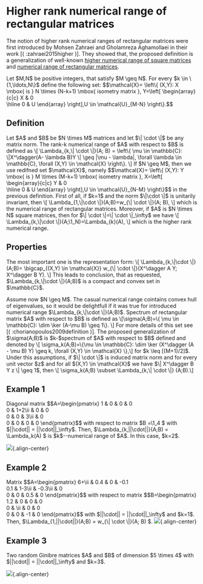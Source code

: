 Higher rank numerical range of rectangular matrices
===================================================

The notion of higher rank numerical ranges of rectangular matrices were
first introduced by Mohsen Zahraei and Gholamreza Aghamollaei in their
work \[( :zahraei2015higher )\]. They showed that, the proposed
definition is a generalization of well-known [higher numerical range of
square
matrices](/numerical-range/generalizations/higher-rank-numerical-range)
and [numerical range of rectangular
matrices](/numerical-range/generalizations/numerical-range-of-a-with-respect-to-b).

Let \$M,N\$ be positive integers, that satisfy \$M \\geq N\$. For every
\$k \\in \\{1,\\ldots,N\\}\$ define the following set: \$\$\\mathcal{X}=
\\left\\{ (X,Y): X \\mbox{ is } N \\times (N-k+1) \\mbox{ isometry
matrix }, Y=\\left\[ \\begin{array}{c\|c} X & 0\
\\hline 0 & U \\end{array} \\right\],U \\in \\mathcal{U}\_{M-N}
\\right\\}.\$\$

Definition
----------

Let \$A\$ and \$B\$ be \$N \\times M\$ matrices and let \$\\\| \\cdot
\\\|\$ be any matrix norm. The rank-k numerical range of \$A\$ with
respect to \$B\$ is defined as \\\[ \\Lambda\_{k,\\\| \\cdot \\\|}(A; B)
= \\left\\{ \\mu \\in \\mathbb{C}: \\\|X\^\\dagger(A- \\lambda B)Y \\\|
\\geq \|\\mu - \\lambda\|, \\forall \\lambda \\in \\mathbb{C}, \\forall
(X,Y) \\in \\mathcal{X} \\right\\}. \\\] If \$N \\geq M\$, then we use
redifned set \$\\mathcal{X}\$, namely \$\$\\mathcal{X}= \\left\\{ (X,Y):
Y \\mbox{ is } M \\times (M-k+1) \\mbox{ isometry matrix }, X=\\left\[
\\begin{array}{c\|c} Y & 0\
\\hline 0 & U \\end{array} \\right\],U \\in \\mathcal{U}\_{N-M}
\\right\\}\$\$ in the previous definition. First of all, if \$k=1\$ and
the norm \$\\\|\\cdot \\\|\$ is unitarily invariant, then \\\[
\\Lambda\_{1,\\\|\\cdot \\\|}(A;B)=w\_{\\\| \\cdot \\\|}(A; B), \\\]
which is the numerical range of rectangular matrices. Moreover, if \$A\$
is \$N \\times N\$ square matrices, then for \$\\\| \\cdot \\\|=\\\|
\\cdot \\\|\_\\infty\$ we have \\\[ \\Lambda\_{k,\\\|\\cdot
\\\|}(A;\\1_N)=\\Lambda\_{k}(A), \\\] which is the higher rank numerical
range.

Properties
----------

The most important one is the representation form: \\\[
\\Lambda\_{k,\\\|\\cdot \\\|}(A;B)= \\bigcap\_{(X,Y) \\in \\mathcal{X}}
w\_{\\\| \\cdot \\\|}(X\^\\dagger A Y; X\^\\dagger B Y). \\\] This leads
to conclusion, that as requested, \$\\Lambda\_{k,\\\|\\cdot \\\|}(A;B)\$
is a compact and convex set in \$\\mathbb{C}\$.

Assume now \$N \\geq M\$. The casual numerical range cointains convex
hull of eigenvalues, so it would be delightfull if it was true for
introduced numerical range \$\\Lambda\_{k,\\\|\\cdot \\\|}(A;B)\$.
Spectrum of rectangular matrix \$A\$ with respect to \$B\$ is defined as
\\\[\\sigma(A;B)=\\{ \\mu \\in \\mathbb{C}: \\dim \\ker (A-\\mu B) \\geq
1\\}. \\\] For more details of this set see \[(
:chorianopoulos2009definition )\]. The proposed generalization of
\$\\sigma(A;B)\$ is \$k-\$spectrum of \$A\$ with respect to \$B\$
defined and denoted by \\\[ \\sigma_k(A;B)=\\{\\mu \\in \\mathbb{C}:
\\dim \\ker (X\^\\dagger (A - \\mu B) Y) \\geq k, \\forall (X,Y) \\in
\\mathcal{X} \\},\\\] for \$k \\leq \[(M+1)/2\]\$. Under this
assumptions, if \$\\\| \\cdot \\\|\$ is induced matrix norm and for
every unit vector \$z\$ and for all \$(X,Y) \\in \\mathcal{X}\$ we have
\$\\\| X\^\\dagger B Y z \\\| \\geq 1\$, then \\\[ \\sigma_k(A;B)
\\subset \\Lambda\_{k,\\\| \\cdot \\\|} (A;B).\\\]

Example 1
---------

Diagonal matrix \$\$A=\\begin{pmatrix} 1 & 0 & 0 & 0\
0 & 1+2\\ii & 0 & 0\
0 & 0 & 3\\ii & 0\
0 & 0 & 0 & 0 \\end{pmatrix}\$\$ with respect to matrix \$B =\\1_4 \$
with \$\|\|\\cdot\|\| = \|\|\\cdot\|\|\_\\infty\$. Then,
\$\\Lambda\_{k,\|\|\\cdot\|\|}(A;B) = \\Lambda_k(A) \$ is
\$k\$\--numerical range of \$A\$. In this case, \$k=2\$.

![](/numerical-range/generalizations/2k_nr_diagonal.png){.align-center}

Example 2
---------

Matrix \$\$A=\\begin{pmatrix} 6+\\ii & 0.4 & 0 & -0.1\
0.1 & 1-3\\ii & -0.3\\ii & 0\
0 & 0 & 0.5 & 0 \\end{pmatrix}\$\$ with respect to matrix
\$\$B=\\begin{pmatrix} 1.2 & 0 & 0 & 0\
0 & \\ii & 0 & 0\
0 & 0 & -1 & 0 \\end{pmatrix}\$\$ with \$\|\|\\cdot\|\| =
\|\|\\cdot\|\|\_\\infty\$ and \$k=1\$. Then,
\$\\Lambda\_{1,\|\|\\cdot\|\|}(A;B) = w\_{\\\| \\cdot \\\|}(A; B) \$.
![](/numerical-range/generalizations/1k_nr_rectangular.png){.align-center}

Example 3
---------

Two random Ginibre matrices \$A\$ and \$B\$ of dimension \$5 \\times 4\$
with \$\|\|\\cdot\|\| = \|\|\\cdot\|\|\_\\infty\$ and \$k=3\$.

![](/numerical-range/generalizations/3k_nr_random.png){.align-center}
